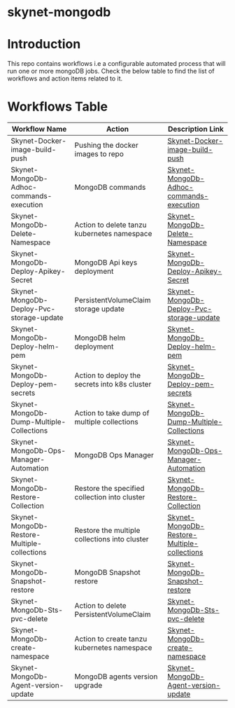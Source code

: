 skynet-mongodb
===========

# Introduction

This repo contains workflows i.e a configurable automated process that will run one or more mongoDB jobs. Check the below table to find the list of workflows and action items related to it.



# Workflows Table

| Workflow Name | Action | Description Link |
| ------------- | ------------- | --------  |
| Skynet-Docker-image-build-push   | Pushing the docker images to repo  | [Skynet-Docker-image-build-push](https://www.google.com) | 
| Skynet-MongoDb-Adhoc-commands-execution | MongoDB commands  | [Skynet-MongoDb-Adhoc-commands-execution](https://www.google.com) |
| Skynet-MongoDb-Delete-Namespace | Action to delete tanzu kubernetes namespace  | [Skynet-MongoDb-Delete-Namespace](https://www.google.com) |
| Skynet-MongoDb-Deploy-Apikey-Secret | MongoDB Api keys deployment  | [Skynet-MongoDb-Deploy-Apikey-Secret](https://www.google.com) |
| Skynet-MongoDb-Deploy-Pvc-storage-update | PersistentVolumeClaim storage update  | [Skynet-MongoDb-Deploy-Pvc-storage-update](https://www.google.com) |
| Skynet-MongoDb-Deploy-helm-pem | MongoDB helm deployment  | [Skynet-MongoDb-Deploy-helm-pem](https://www.google.com) |
| Skynet-MongoDb-Deploy-pem-secrets | Action to deploy the secrets into k8s cluster  | [Skynet-MongoDb-Deploy-pem-secrets](https://www.google.com) |
| Skynet-MongoDb-Dump-Multiple-Collections | Action to take dump of multiple collections  | [Skynet-MongoDb-Dump-Multiple-Collections](https://www.google.com) |
| Skynet-MongoDb-Ops-Manager-Automation | MongoDB Ops Manager  | [Skynet-MongoDb-Ops-Manager-Automation](https://www.google.com) |
| Skynet-MongoDb-Restore-Collection | Restore the specified collection into cluster | [Skynet-MongoDb-Restore-Collection](https://www.google.com) |
| Skynet-MongoDb-Restore-Multiple-collections | Restore the multiple collections into cluster  | [Skynet-MongoDb-Restore-Multiple-collections](https://www.google.com) |
| Skynet-MongoDb-Snapshot-restore | MongoDB Snapshot restore  | [Skynet-MongoDb-Snapshot-restore](https://www.google.com) |
| Skynet-MongoDb-Sts-pvc-delete | Action to delete PersistentVolumeClaim  | [Skynet-MongoDb-Sts-pvc-delete](https://www.google.com) |
| Skynet-MongoDb-create-namespace | Action to create tanzu kubernetes namespace  | [Skynet-MongoDb-create-namespace](https://www.google.com) |
| Skynet-MongoDb-Agent-version-update | MongoDB agents version upgrade  | [Skynet-MongoDb-Agent-version-update](https://www.google.com) |




